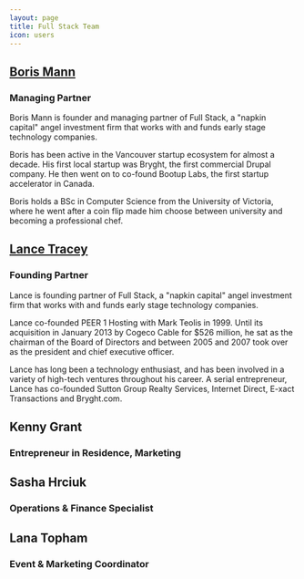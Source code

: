 ```yaml
---
layout: page
title: Full Stack Team
icon: users
---
```

## [Boris Mann](http://angel.co/borismann)
### Managing Partner
<a name="boris"/>
Boris Mann is founder and managing partner of Full Stack, a "napkin capital" angel investment firm that works with and funds early stage technology companies.

Boris has been active in the Vancouver startup ecosystem for almost a decade. His first local startup was Bryght, the first commercial Drupal company. He then went on to co-found Bootup Labs, the first startup accelerator in Canada.

Boris holds a BSc in Computer Science from the University of Victoria, where he went after a coin flip made him choose between university and becoming a professional chef.

## [Lance Tracey](http://angel.co/elty-1)
### Founding Partner
<a name="lance" />

Lance is founding partner of Full Stack, a "napkin capital" angel investment firm that works with and funds early stage technology companies.

Lance co-founded PEER 1 Hosting with Mark Teolis in 1999. Until its acquisition in January 2013 by Cogeco Cable for $526 million, he sat as the chairman of the Board of Directors and between 2005 and 2007 took over as the president and chief executive officer.

Lance has long been a technology enthusiast, and has been involved in a variety of high-tech ventures throughout his career. A serial entrepreneur, Lance has co-founded Sutton Group Realty Services, Internet Direct, E-xact Transactions and Bryght.com.

## Kenny Grant
### Entrepreneur in Residence, Marketing
<a name="kenny" />

## Sasha Hrciuk
### Operations & Finance Specialist
<a name="sasha" />

## Lana Topham
### Event & Marketing Coordinator
<a name="lana" />
